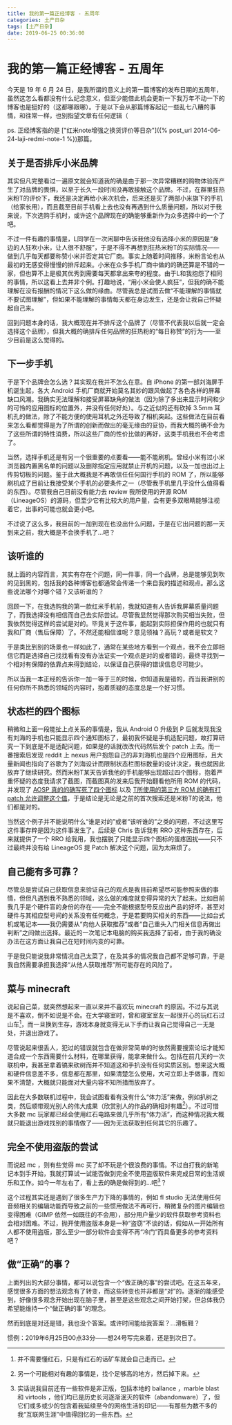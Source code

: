 ```yaml
---
title: 我的第一篇正经博客 - 五周年
categories: 土产日杂
tags: [土产日杂]
date: 2019-06-25 00:36:00
---
```


# 我的第一篇正经博客 - 五周年

今天是 19 年 6 月 24 日，是我所谓的意义上的第一篇博客的发布日期的五周年，虽然这怎么看都没有什么纪念意义，但至少能借此机会更新一下我万年不动一下的博客也是挺好的（这都哪跟哪）。于是以下会从那篇博客起记一些乱七八糟的事情，和往常一样，也别指望文章有任何逻辑（

ps. 正经博客指的是 ["红米note增强之换货评价等日杂"]({% post_url 2014-06-24-laji-redmi-note-1 %})那篇。

## 关于是否排斥小米品牌

其实但凡完整看过一遍原文就会知道我的确是由于那一次异常糟糕的购物体验而产生了对品牌的畏惧，以至于长久一段时间没再敢接触这个品牌。不过，在群里狂热米粉T的评价下，我还是决定再给小米次机会，后来还是买了两部小米旗下的手机（给家长用），而且截至目前手机看上去也没有再遇到什么质量问题，所以对于我来说，下次选购手机时，或许这个品牌现在的确能够重新作为众多选择中的一个了吧。

不过一件有趣的事情是，L同学在一次闲聊中告诉我他没有选择小米的原因是“身边的人狂吹小米，让人很不舒服”，于是不得不再想到狂热米粉T的实际情况——做到几乎每天都要称赞小米并否定其它厂商。事实上随着时间推移，米粉言论也从最初的无感变得慢慢的排斥起来。小米在众多手机厂商中做的的确还算是不错的一家，但也算不上是极其优秀到需要每天都拿出来夸的程度。由于L和我抱怨了相同的事情，所以这看上去并非个例。打趣地说，“用小米会使人疯狂”，但我的确不能理解在没有报酬的情况下这么做的缘由。尽管我总是试图去做“不能理解的事情就不要试图理解”，但如果不能理解的事情每天都在身边发生，还是会让我自己怀疑起自己来。

回到问题本身的话，我大概现在并不排斥这个品牌了（尽管不代表我以后就一定会选择这个品牌），但我大概的确排斥任何品牌的狂热粉的“每日称赞”的行为——至少目前是这么觉得的。

## 下一步手机

于是下个品牌会怎么选？其实现在我并不怎么在意。自 iPhone 的第一部刘海屏手机诞生起，各大 Android 手机厂商就开始莫名其妙的跟风做起了各色各样的屏幕缺口风潮。我确实无法理解和接受屏幕缺角的做法（因为除了多出来显示时间和少的可怜的应用图标的位置外，并没有任何好处）。与之近似的还有砍掉 3.5mm 耳机孔的做法，除了不能方便的使用耳机之外还导致了相机突起。这些做法在目前看来怎么看都觉得是为了所谓的创新而做出的毫无缘由的妥协，而我大概的确不会为了这些所谓的特性消费，所以这些厂商的性价比做的再好，这类手机我也不会考虑了。

当然，选择手机还是有另一个很重要的点要看——能不能刷机。曾经小米有过小米浏览器内置黑名单的问题以及删除指定应用就禁止开机的问题，以及一加也出过上传剪切板的问题。鉴于此大概我是不再敢信任任何国行手机的 ROM 了，所以能够刷机成了目前让我接受某个手机的必要条件之一（尽管我手机里几乎没什么值得看的东西）。尽管我自己目前没有能力去 review 我所使用的开源 ROM （LineageOS）的源码，但至少它有比较大的用户量，会有更多双眼睛能够注视着它，出事的可能也就会更小吧。

不过说了这么多，我目前的一加到现在也没出什么问题，于是在它出问题的那一天到来之前，我大概是不会换手机了...吧？

## 该听谁的

就上面的内容而言，其实有存在个问题，同一件事，同一个品牌，总是能够见到吹的见到黑的，包括我的各种博客也都通常会传递一个来自我的描述和观点。那么这些说法哪个对哪个错？又该听谁的？

回顾一下，在我选购我的第一款红米手机前，我就知道有人告诉我屏幕质量问题了，而我选择没有相信而自己去实际尝试。尽管我显然觉得那次购买相当失败，但我依然觉得这样的尝试是对的。毕竟关于这件事，能起到实际担保作用的也就只有我和厂商（售后保障）了。不然还能相信谁呢？意见领袖？高玩？或者是软文？

于是类比到别的场景也一样如此了，通常在某些地方看到一个观点，我不会立即相信它而是选择自己找找看有没有办法证实一个观点是对的或者错的，最终寻找到一个相对有保障的依靠点来得到结论，以保证自己获得的错误信息尽可能少。

所以当我一本正经的告诉你一加一等于三的时候，你知道我是错的，而当我讲别的任何你所不熟悉的领域的内容时，抱着质疑的态度总是一个好习惯。

## 状态栏的四个图标

稍微和上面一段能扯上点关系的事情是，我从 Android O 升级到 P 后就发现我没有刘海的手机也只能显示四个通知图标了，最初我怀疑是手机适配问题，故打算研究一下到底是不是适配问题，如果是的话就改改代码然后发个 patch 上去。而一番搜索后发现 reddit 上 nexus 用户抱怨自己的非刘海机也是四个应用图标，且大量新闻也指向了谷歌为了刘海设计而限制状态栏图标数量的设计决定，我也就因此放弃了继续研究。然而米粉T某天告诉我他的手机能够出现超过四个图标，抱着严重怀疑的态度我请求了截图，而截图真的发来后我开始翻看他所用 ROM 的代码，并发现了 [AOSP 真的的确写死了四个图标](https://github.com/aosp-mirror/platform_frameworks_base/blob/master/packages/SystemUI/src/com/android/systemui/statusbar/phone/NotificationIconContainer.java#L131) 以及 [T所使用的第三方 ROM 的确有打 patch 允许调整这个值](https://github.com/AospExtended/platform_frameworks_base/commit/95b611d96f548e0bf773c96b2795885a5e158401#diff-51afbc2b58389c1cbda63e2ecbea101a)，于是结论是无论是之前的首次搜索还是米粉T的说法，他们都是对的。

当然这个例子并不能说明什么“谁是对的”或者“该听谁的”之类的问题，不过这里写这件事存粹是因为这件事发生了。后续是 Chris 告诉我有 RRO 这种东西存在，后来就提供了一个 RRO 给我用，我也摆脱了只能显示四个图标的蛋疼困扰——只不过最终并没有给 LineageOS 提 Patch 解决这个问题，因为太麻烦了。

## 自己能有多可靠？

尽管总是尝试自己获取信息来验证自己的观点是我目前希望尽可能参照来做的事情，但但凡遇到我不熟悉的领域，这么做的难度就变得异常的大了起来。比如目前我几乎是个硬件盲的身份的存在——完全不能根据型号反应出产品的好坏，甚至对硬件与其相应型号间的关系没有任何概念，于是若要购买相关的东西——比如台式机或笔记本——我仍需要从“向他人获取推荐”或者“自己重头入门相关信息再做出判断”之间做出选择。最近的一次笔记本电脑的购买我选择了前者，由于我的确没办法在这方面让我自己在短时间内变的可靠。

于是我只能说我非常情况自己太菜了，在及其多的情况我自己都不足够可靠，于是我自然需要承担我选择“从他人获取推荐”所可能存在的风险了。

## 菜与 minecraft

说起自己菜，就突然想起来一直以来并不喜欢玩 minecraft 的原因。不过与其说是不喜欢，倒不如说是不会。在大学寝室时，曾和寝室室友一起很开心的玩红石过山车[^1]，而一旦换到生存，游戏本身就变得无从下手而让我自己觉得自己一无是处，并退出游戏了。

尽管说起来很丢人，犯过的错误就包含在做非常简单的时依然需要搜索论坛才能知道合成一个东西需要什么材料，在哪里获得，能拿来做什么。包括在前几天的一次联机中，我甚至拿着镐来砍树而并不知道这和手扒没有任何实质区别。想来这大概和硬件信息差不多，信息都在那里，如果清楚怎么使用，大可立即上手做事，而如果不清楚，大概就只能面对大量内容不知所措而放弃了。

因此在大多数联机过程中，我会试图看看有没有什么“体力活”来做，例如扒树之类，然后顺带观光别人的伟大成果（欣赏别人的作品的确相对有趣[^2]）。不过可惜大多数 mc 玩家都已经会使用红石电路来做几乎所有“体力活”，而这种情况我大概就只能退出游戏找别的事情做了——因为无法获取到任何其它的乐趣了。

[^1]: 并不需要懂红石，只是有红石的话矿车就会自己走而已。
[^2]: 另一个可能相对有趣的事情是，找个足够高的地方，然后掉下来。

## 完全不使用盗版的尝试

而说起 mc ，则有些觉得 mc 买了却不玩是个很浪费的事情。不过自打我的新笔记本到手开始，我就打算试一试能否做到完全不使用盗版软件来完成日常的生活娱乐和工作。如今一年左右了，看上去的确是做得到的...吧[^3]？

这个过程其实还是遇到了很多生产力下降的事情的，例如 fl studio 无法使用任何音频相关的编辑功能而导致之前的一些惯用做法不再可行，稍微复杂的图片编辑也变得困难（GIMP 依然一如既往的不会用），部分用户量少的软件获取参考资料也会相对困难。不过，抛开使用盗版本身是一种“盗窃”不谈的话，假如从一开始所有人都不使用盗版，那么至少一部分软件会变得不再“冷门”而具备更多的参考资料吧？

[^3]: 实话说我目前还有一些软件是非正版，包括本地的 ballance ，marble blast 和 virtools ，他们均已是历史长河逐渐泯灭的软件（abandonware）了，但它们或多或少的包含着我延续至今的网络生活的印记——有那些为数不多的我“互联网生涯”中值得回忆的一些东西。

## 做“正确”的事？

上面列出的大部分事情，都可以说包含一个“做正确的事”的尝试吧。在这五年来，感觉很多方面的想法观念有了转变，而这些转变也并非都是“对”的。逐渐的能感受到，好像很多观念开始出现在脑子里，甚至是这些观念之间开始打架，但总体我仍希望能维持一个“做正确的事”的理念。

然而到底是对还是错，我也没个答案。或许时间能给我答案？...滑板鞋？

惯例：2019年6月25日00点33分——想24号写完来着，还是到次日了。
